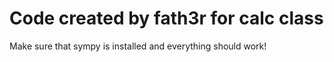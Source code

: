 # Code created by fath3r for calc class

Make sure that sympy is installed and everything should work!
